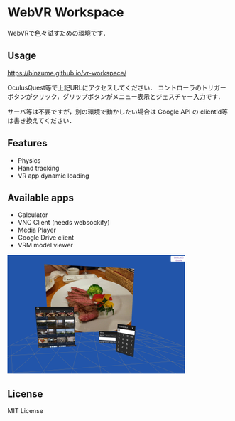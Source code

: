 # WebVR Workspace

WebVRで色々試すための環境です．

## Usage

https://binzume.github.io/vr-workspace/

OculusQuest等で上記URLにアクセスしてください．
コントローラのトリガーボタンがクリック，グリップボタンがメニュー表示とジェスチャー入力です．

サーバ等は不要ですが，別の環境で動かしたい場合は Google API の clientId等は書き換えてください．

## Features

- Physics
- Hand tracking
- VR app dynamic loading 

## Available apps

- Calculator
- VNC Client (needs websockify)
- Media Player
- Google Drive client
- VRM model viewer

![screenshot](docs/screenshot.png)

## License

MIT License
